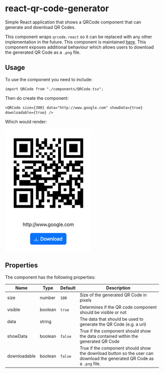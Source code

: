 # react-qr-code-generator

Simple React application that shows a QRCode component that can generate and download QR Codes.

This component wraps `qrcode.react` so it can be replaced with any other implementation in the future.  This component is maintained [here](https://github.com/zpao/qrcode.react).  This component exposes additional behaviour which allows users to download the generated QR Code as a `.png` file.

## Usage

To use the component you need to include:

```
import QRCode from "./components/QRCode.tsx";
```

Then do create the component:

```
<QRCode size={300} data="http://www.google.com" showData={true} downloadable={true} />
```

Which would render:

![](./doc/images/example-qr-code.jpg)

## Properties

The component has the following properties:

| Name         | Type    | Default | Description                                                                                                            |
|--------------|---------|---------|------------------------------------------------------------------------------------------------------------------------|
| size         | number  | `100`   | Size of the generated QR Code in pixels                                                                                |
| visible      | boolean | `true`  | Determines if the QR code component should be visible or not                                                           |
| data         | string  |         | The data that should be used to generate the QR Code (e.g. a url)                                                      |
| showData     | boolean | `false` | True if the component should show the data contained within the generated QR Code                                      |
| downloadable | boolean | `false`  | True if the component should show the download button so the user can download the generated QR Code as a `.png` file. |

